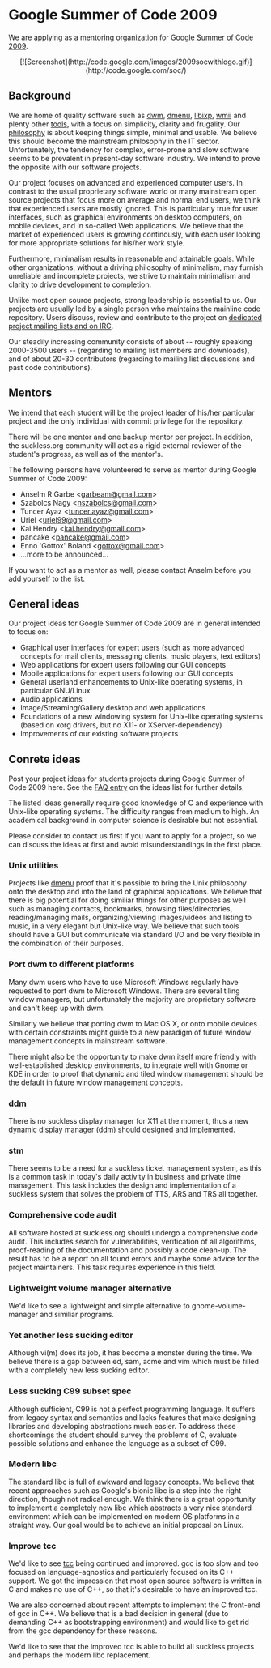 Google Summer of Code 2009
==========================
We are applying as a mentoring organization for [Google Summer of Code 2009](http://code.google.com/soc/).

<center>[![Screenshot](http://code.google.com/images/2009socwithlogo.gif)](http://code.google.com/soc/)</center>

Background
----------
We are home of quality software such as [dwm](http://dwm.suckless.org),
[dmenu](http://tools.suckless.org), [libixp](http://libs.suckless.org/libixp),
[wmii](http://wmii.suckless.org) and plenty other [tools](http://tools.suckless.org), with
a focus on simplicity, clarity and frugality. Our [philosophy](/common/) is
about keeping things simple, minimal and usable. We believe this should become
the mainstream philosophy in the IT sector. Unfortunately, the tendency for
complex, error-prone and slow software seems to be prevalent in present-day
software industry. We intend to prove the opposite with our software projects.

Our project focuses on advanced and experienced computer users. In contrast
to the usual proprietary software world or many mainstream open source
projects that focus more on average and normal end users, we think that
experienced users are mostly ignored. This is particularly true for user
interfaces, such as graphical environments on desktop computers, on mobile
devices, and in so-called Web applications. We believe that the market of
experienced users is growing continously, with each user looking for more
appropriate solutions for his/her work style.

Furthermore, minimalism results in reasonable and attainable goals. While other
organizations, without a driving philosophy of minimalism, may furnish
unreliable and incomplete projects, we strive to maintain minimalism and
clarity to drive development to completion.

Unlike most open source projects, strong leadership is essential to us.
Our projects are usually led by a single person who maintains the mainline
code repository. Users discuss, review and contribute to the project on
[dedicated project mailing lists and on IRC](/common/community).

Our steadily increasing community consists of about -- roughly speaking
2000-3500 users -- (regarding to mailing list members and downloads), and of
about 20-30 contributors (regarding to mailing list discussions and past code
contributions).

Mentors
-------
We intend that each student will be the project leader of his/her particular
project and the only individual with commit privilege for the repository.

There will be one mentor and one backup mentor per project. In addition, the
suckless.org community will act as a rigid external reviewer of the
student's progress, as well as of the mentor's.

The following persons have volunteered to serve as mentor during Google
Summer of Code 2009:

* Anselm R Garbe <<garbeam@gmail.com>>
* Szabolcs Nagy <<nszabolcs@gmail.com>>
* Tuncer Ayaz <<tuncer.ayaz@gmail.com>>
* Uriel <<uriel99@gmail.com>>
* Kai Hendry <<kai.hendry@gmail.com>>
* pancake <<pancake@gmail.com>>
* Enno 'Gottox' Boland <<gottox@gmail.com>>
* ...more to be announced...

If you want to act as a mentor as well, please contact Anselm before you
add yourself to the list.

General ideas
-------------
Our project ideas for Google Summer of Code 2009 are in general intended
to focus on:

* Graphical user interfaces for expert users (such as more advanced
  concepts for mail clients, messaging clients, music players, text editors)
* Web applications for expert users following our GUI concepts
* Mobile applications for expert users following our GUI concepts
* General userland enhancements to Unix-like operating systems, in particular
  GNU/Linux
* Audio applications
* Image/Streaming/Gallery desktop and web applications
* Foundations of a new windowing system for Unix-like operating systems
  (based on xorg drivers, but no X11- or XServer-dependency)
* Improvements of our existing software projects

Conrete ideas
-------------
Post your project ideas for students projects during Google Summer of Code
2009 here. See the [FAQ entry][FAQ] on the ideas list for further details.

The listed ideas generally require good knowledge of C and experience with
Unix-like operating systems. The difficulty ranges from medium to high.
An academical background in computer science is desirable but not essential.

Please consider to contact us first if you want to apply for a project, so we
can discuss the ideas at first and avoid misunderstandings in the first place.

### Unix utilities

Projects like [dmenu](http://tools.suckless.org/dmenu) proof that it's possible
to bring the Unix philosophy onto the desktop and into the land of graphical
applications. We believe that there is big potential for doing similiar things
for other purposes as well such as managing contacts, bookmarks, browsing
files/directories, reading/managing mails, organizing/viewing images/videos and
listing to music, in a very elegant but Unix-like way. We believe that such tools
should have a GUI but communicate via standard I/O and be very flexible in the
combination of their purposes.

### Port dwm to different platforms

Many dwm users who have to use Microsoft Windows regularly have requested to
port dwm to Microsoft Windows. There are several tiling window managers, but
unfortunately the majority are proprietary software and can't keep up with dwm.

Similarly we believe that porting dwm to Mac OS X, or onto mobile devices with
certain constraints might guide to a new paradigm of future window management
concepts in mainstream software.

There might also be the opportunity to make dwm itself more friendly with
well-established desktop environments, to integrate well with Gnome or KDE in
order to proof that dynamic and tiled window management should be the default
in future window management concepts.

### ddm

There is no suckless display manager for X11 at the moment, thus a new
dynamic display manager (ddm) should designed and implemented.

### stm

There seems to be a need for a suckless ticket management system, as this
is a common task in today's daily activity in business and private time
management. This task includes the design and implementation of a suckless
system that solves the problem of TTS, ARS and TRS all together.

### Comprehensive code audit

All software hosted at suckless.org should undergo a comprehensive
code audit. This includes search for vulnerabilities, verification of
all algorithms, proof-reading of the documentation and possibly a code
clean-up. The result has to be a report on all found errors and maybe some
advice for the project maintainers. This task requires experience in this
field.

### Lightweight volume manager alternative

We'd like to see a lightweight and simple alternative to gnome-volume-manager
and similiar programs.

### Yet another less sucking editor
Although vi(m) does its job, it has become a monster during the time. We
believe there is a gap between ed, sam, acme and vim which must be filled with
a completely new less sucking editor.

### Less sucking C99 subset spec

Although sufficient, C99 is not a perfect programming language. It suffers from
legacy syntax and semantics and lacks features that make designing libraries
and developing abstractions much easier. To address these shortcomings the
student should survey the problems of C, evaluate possible solutions and
enhance the language as a subset of C99.

### Modern libc

The standard libc is full of awkward and legacy concepts. We believe that
recent approaches such as Google's bionic libc is a step into the right
direction, though not radical enough. We think there is a great opportunity to
implement a completely new libc which abstracts a very nice standard
environment which can be implemented on modern OS platforms in a straight way.
Our goal would be to achieve an initial proposal on Linux.

### Improve tcc

We'd like to see [tcc](http://bellard.org/tcc/) being continued and improved.  gcc is too slow and too
focused on language-agnostics and particularly focused on its C++ support. We
got the impression that most open source software is written in C and makes no
use of C++, so that it's desirable to have an improved tcc.

We are also concerned about recent attempts to implement the C front-end of gcc
in C++. We believe that is a bad decision in general (due to demanding C++ as
bootstrapping environment) and would like to get rid from the gcc dependency
for these reasons.

We'd like to see that the improved tcc is able to build all suckless projects
and perhaps the modern libc replacement.

[FAQ]: http://code.google.com/opensource/gsoc/2009/faqs.html#0_1_ideas_5167658354380897_772
